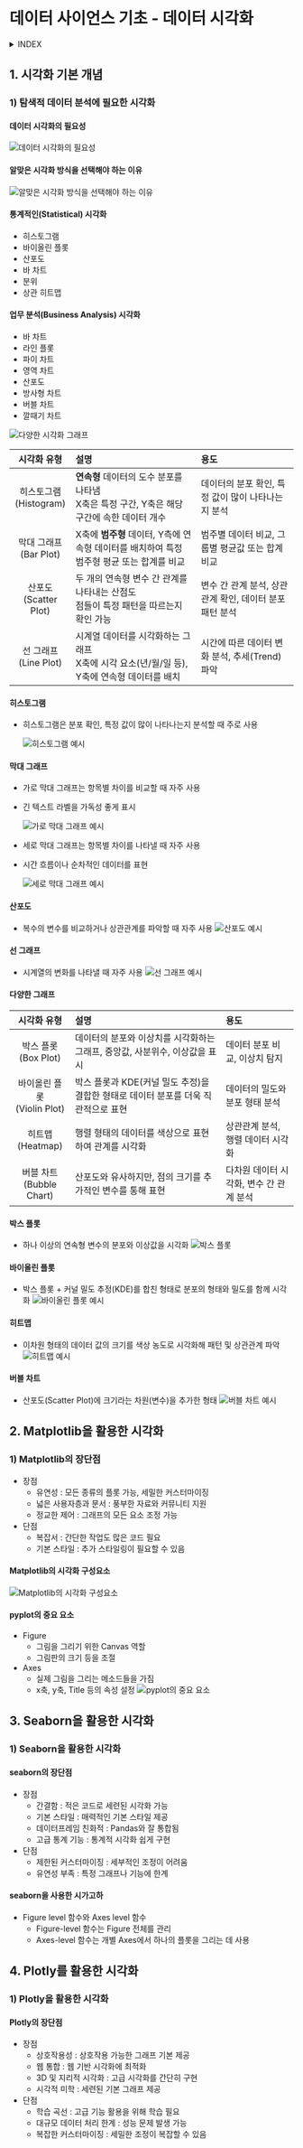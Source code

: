 # 데이터 사이언스 기초 - 데이터 시각화
<details>
<summary>INDEX</summary>

1. 시각화 기본 개념
2. Matplotlib을 활용한 시각화
3. Seaborn을 활용한 시각화
4. Plotly를 활용한 시각화

</details>

## 1. 시각화 기본 개념
### 1) 탐색적 데이터 분석에 필요한 시각화
#### 데이터 시각화의 필요성
![데이터 시각화의 필요성](./basic_statistic/needs_of_data_visualization.png)

#### 알맞은 시각화 방식을 선택해야 하는 이유
![알맞은 시각화 방식을 선택해야 하는 이유](./basic_statistic/reason_to_select_correct_visualization_method.png)

#### 통계적인(Statistical) 시각화
- 히스토그램
- 바이올린 플롯
- 산포도
- 바 차트
- 분위
- 상관 히트맵

#### 업무 분석(Business Analysis) 시각화
- 바 차트
- 라인 플롯
- 파이 차트
- 영역 차트
- 산포도
- 방사형 차트
- 버블 차트
- 깔때기 차트

![다양한 시각화 그래프](./basic_statistic/various_data_graph.png)

| 시각화 유형 | 설명 | 용도 |
|:---------:|:----|:-----|
| 히스토그램<br>(Histogram) | **연속형** 데이터의 도수 분포를 나타냄<br>X축은 특정 구간, Y축은 해당 구간에 속한 데이터 개수 | 데이터의 분포 확인, 특정 값이 많이 나타나는지 분석 |
| 막대 그래프<br>(Bar Plot) | X축에 **범주형** 데이터, Y측에 연속형 데이터를 배치하여 특정 범주형 평균 또는 합계를 비교 | 범주별 데이터 비교, 그룹별 평균값 또는 합계 비교 |
| 산포도 <br> (Scatter Plot) | 두 개의 연속형 변수 간 관계를 나타내는 산점도<br> 점들이 특정 패턴을 따르는지 확인 가능 | 변수 간 관계 분석, 상관관계 확인, 데이터 분포 패턴 분석 |
| 선 그래프<br>(Line Plot) | 시계열 데이터를 시각화하는 그래프<br> X축에 시각 요소(년/월/일 등), Y축에 연속형 데이터를 배치 | 시간에 따른 데이터 변화 분석, 추세(Trend) 파악 |

#### 히스토그램
- 히스토그램은 분포 확인, 특정 값이 많이 나타나는지 분석할 때 주로 사용

    ![히스토그램 예시](./basic_statistic/Histogram.png)

#### 막대 그래프
- 가로 막대 그래프는 항목별 차이를 비교할 때 자주 사용
- 긴 텍스트 라벨을 가독성 좋게 표시

    ![가로 막대 그래프 예시](./basic_statistic/bar_plot.png)

- 세로 막대 그래프는 항목별 차이를 나타낼 때 자주 사용
- 시간 흐름이나 순차적인 데이터를 표현

    ![세로 막대 그래프 예시](./basic_statistic/bar_plot_example.png)

#### 산포도
- 복수의 변수를 비교하거나 상관관계를 파악할 때 자주 사용
    ![산포도 예시](./basic_statistic/scatter_plot.png)

#### 선 그래프
- 시계열의 변화를 나타낼 때 자주 사용
    ![선 그래프 예시](./basic_statistic/line_plot.png)

#### 다양한 그래프
| 시각화 유형 | 설명 | 용도 |
|:---------:|:----|:-----|
| 박스 플롯<br>(Box Plot) | 데이터의 분포와 이상치를 시각화하는 그래프, 중앙값, 사분위수, 이상값을 표시 | 데이터 분포 비교, 이상치 탐지 |
| 바이올린 플롯<br>(Violin Plot) | 박스 플롯과 KDE(커널 밀도 추정)을 결합한 형태로 데이터 분포를 더욱 직관적으로 표현 | 데이터의 밀도와 분포 형태 분석 |
| 히트맵 <br> (Heatmap) | 행렬 형태의 데이터를 색상으로 표현하여 관계를 시각화 | 상관관계 분석, 행렬 데이터 시각화 |
| 버블 차트<br>(Bubble Chart) | 산포도와 유사하지만, 점의 크기를 추가적인 변수를 통해 표현 | 다차원 데이터 시각화, 변수 간 관계 분석 |

#### 박스 플롯
- 하나 이상의 연속형 변수의 분포와 이상값을 시각화
    ![박스 플롯](./basic_statistic/box_plot.png)

#### 바이올린 플롯
- 박스 플롯 + 커널 밀도 추정(KDE)를 합친 형태로 분포의 형태와 밀도를 함께 시각화
    ![바이올린 플롯 예시](./basic_statistic/violin_plot.png)

#### 히트맵
- 이차원 형태의 데이터 값의 크기를 색상 농도로 시각화해 패턴 및 상관관계 파악
    ![히트맵 예시](./basic_statistic/heatmap.png)

#### 버블 차트
- 산포도(Scatter Plot)에 크기라는 차원(변수)을 추가한 형태
    ![버블 차트 예시](./basic_statistic/bubble_chart.png)

## 2. Matplotlib을 활용한 시각화
### 1) Matplotlib의 장단점
- 장점
  - 유연성 : 모든 종류의 플롯 가능, 세밀한 커스터마이징
  - 넓은 사용자층과 문서 : 풍부한 자료와 커뮤니티 지원
  - 정교한 제어 : 그래프의 모든 요소 조정 가능
- 단점
  - 복잡서 : 간단한 작업도 많은 코드 필요
  - 기본 스타일 : 추가 스타일링이 필요할 수 있음

#### Matplotlib의 시각화 구성요소
![Matplotlib의 시각화 구성요소](./basic_statistic/Matplotlib_element.png)

#### pyplot의 중요 요소
- Figure
  - 그림을 그리기 위한 Canvas 역할
  - 그림판의 크기 등을 조절
- Axes
  - 실제 그림을 그리는 메소드들을 가짐
  - x축, y축, Title 등의 속성 설정
    ![pyplot의 중요 요소](./basic_statistic/pyplot_important_element.png)

## 3. Seaborn을 활용한 시각화
### 1) Seaborn을 활용한 시각화
#### seaborn의 장단점
- 장점
  - 간결함 : 적은 코드로 세련된 시각화 가능
  - 기본 스타일 : 매력적인 기본 스타일 제공
  - 데이터프레임 친화적 : Pandas와 잘 통합됨
  - 고급 통계 기능 : 통계적 시각화 쉽게 구현
- 단점
  - 제한된 커스터마이징 : 세부적인 조정이 어려움
  - 유연성 부족 : 특정 그래프나 기능에 한계

#### seaborn을 사용한 시가고하
- Figure level 함수와 Axes level 함수
  - Figure-level 함수는 Figure 전체를 관리
  - Axes-level 함수는 개별 Axes에서 하나의 플롯을 그리는 데 사용

## 4. Plotly를 활용한 시각화
### 1) Plotly을 활용한 시각화
#### Plotly의 장단점
- 장점
  - 상호작용성 : 상호작용 가능한 그래프 기본 제공
  - 웹 통합 : 웹 기반 시각화에 최적화
  - 3D 및 지리적 시각화 : 고급 시각화를 간단히 구현
  - 시각적 미학 : 세련된 기본 그래프 제공
- 단점
  - 학습 곡선 : 고급 기능 활용을 위해 학습 필요
  - 대규모 데이터 처리 한계 : 성능 문제 발생 가능
  - 복잡한 커스터마이징 : 세밀한 조정이 복잡할 수 있음
